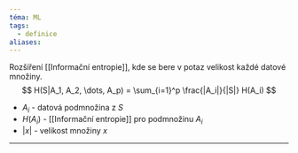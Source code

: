 ```yaml
---
téma: ML
tags:
  - definice
aliases:
---
```

Rozšíření [[Informační entropie]], kde se bere v potaz velikost každé datové množiny.
$$
H(S|A_1, A_2, \dots, A_p) = \sum_{i=1}^p \frac{|A_i|}{|S|} H(A_i)
$$
- $A_i$ - datová podmnožina z $S$
- $H(A_i)$ - [[Informační entropie]] pro podmnožinu $A_i$
- $|x|$ - velikost množiny $x$

- - -
